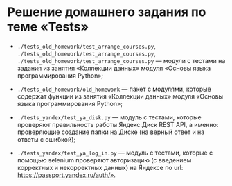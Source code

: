 # Решение домашнего задания по теме «Tests»

- `./tests_old_homework/test_arrange_courses.py`, `./tests_old_homework/test_arrange_courses.py`, 
`./tests_old_homework/test_arrange_courses.py` — модули с тестами на задания из занятия «Коллекции 
данных» модуля «Основы языка программирования Python»; 

- `./tests_old_homework/old_homework` — пакет с модулями, которые содержат функции из занятия 
«Коллекции данных» модуля «Основы языка программирования Python»; 

- `./tests_yandex/test_ya_disk.py` — модуль с тестами, которые проверяют правильность работы 
Яндекс.Диск REST API, а именно: проверяющие создание папки на Диске (на верный ответ и 
на ответы с ошибкой);

- `./tests_yandex/test_ya_log_in.py` — модуль с тестами, которые с помощью selenium проверяют 
авторизацию (с введением корректных и некорректных данных) на Яндексе по url: https://passport.yandex.ru/auth/».

